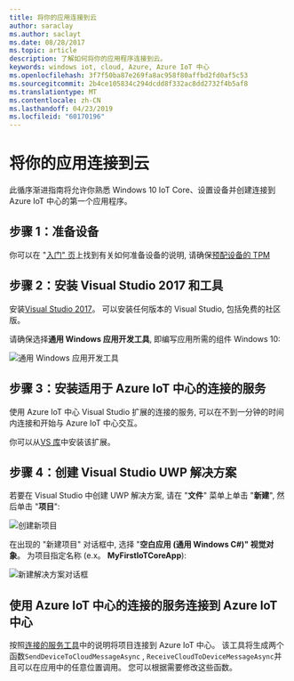```yaml
---
title: 将你的应用连接到云
author: saraclay
ms.author: saclayt
ms.date: 08/28/2017
ms.topic: article
description: 了解如何将你的应用程序连接到云。
keywords: windows iot, cloud, Azure, Azure IoT 中心
ms.openlocfilehash: 3f7f50ba87e269fa8ac958f80affbd2fd0af5c53
ms.sourcegitcommit: 2b4ce105834c294dcdd8f332ac8dd2732f4b5af8
ms.translationtype: MT
ms.contentlocale: zh-CN
ms.lasthandoff: 04/23/2019
ms.locfileid: "60170196"
---
```

# <a name="connect-your-app-to-the-cloud"></a>将你的应用连接到云

此循序渐进指南将允许你熟悉 Windows 10 IoT Core、设置设备并创建连接到 Azure IoT 中心的第一个应用程序。

## <a name="step-1-prepare-your-device"></a>步骤 1：准备设备

你可以在 "[入门" 页](https://developer.microsoft.com/en-us/windows/iot/getstarted)上找到有关如何准备设备的说明, 请确保[预配设备的 TPM](../connect-to-cloud/ConnectDeviceToCloud.md)

## <a name="step-2-install-visual-studio-2017-and-tools"></a>步骤 2：安装 Visual Studio 2017 和工具

安装[Visual Studio 2017](https://go.microsoft.com/fwlink/?linkid=845271)。 可以安装任何版本的 Visual Studio, 包括免费的社区版。

请确保选择**通用 Windows 应用开发工具**, 即编写应用所需的组件 Windows 10:

![通用 Windows 应用开发工具](../media/ConnectAppToCloud/install_tools_for_windows10.png)

## <a name="step-3-install-the-connected-services-for-azure-iot-hub"></a>步骤 3：安装适用于 Azure IoT 中心的连接的服务

使用 Azure IoT 中心 Visual Studio 扩展的连接的服务, 可以在不到一分钟的时间内连接和开始与 Azure IoT 中心交互。

你可以从[VS 库](https://aka.ms/azure-iot-hub-vs-2017-cs-vs-gallery)中安装该扩展。

## <a name="step-4-create-a-visual-studio-uwp-solution"></a>步骤 4：创建 Visual Studio UWP 解决方案

若要在 Visual Studio 中创建 UWP 解决方案, 请在 "**文件**" 菜单上单击 "**新建**", 然后单击 "**项目**":

![创建新项目](../media/ConnectAppToCloud/new_project_menu.png)

在出现的 "新建项目" 对话框中, 选择 "**空白应用 (通用 Windows C#)" 视觉对象**。 为项目指定名称 (e.x。 **MyFirstIoTCoreApp**):

![新建解决方案对话框](../media/ConnectAppToCloud/new_solution.png)

## <a name="use-the-connected-services-for-azure-iot-hub-to-connect-to-azure-iot-hub"></a>使用 Azure IoT 中心的连接的服务连接到 Azure IoT 中心

按照[连接的服务工具](https://aka.ms/azure-iot-hub-vs-2017-cs-vs-gallery)中的说明将项目连接到 Azure IoT 中心。 该工具将生成两个函数`SendDeviceToCloudMessageAsync` , `ReceiveCloudToDeviceMessageAsync`并且可以在应用中的任意位置调用。 您可以根据需要修改这些函数。  

